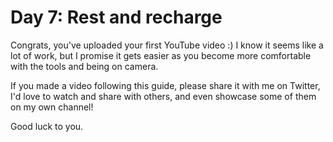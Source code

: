 # Day 7: Rest and recharge

Congrats, you've uploaded your first YouTube video :) I know it seems like a lot of work, but I promise it gets easier as you become more comfortable with the tools and being on camera. 

If you made a video following this guide, please share it with me on Twitter, I'd love to watch and share with others, and even showcase some of them on my own channel!

Good luck to you.